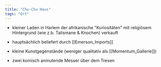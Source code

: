 ```yaml
---
title: "Chu-Chu Haus"
tags: "Ort"
---
```

* kleiner Laden in Harlem der afrikanische "Kuriositäten" mit religiösem Hintergrund (wie z.b. Talismane & Knochen) verkauft
* hauptsächlich beliefert durch [[Emerson_Imports]]

* kleine Kunstgegenstände (weniger qualitativ als [[Momentum_Gallerie]])
* zwei komisch anmutende Messer über dem Tresen